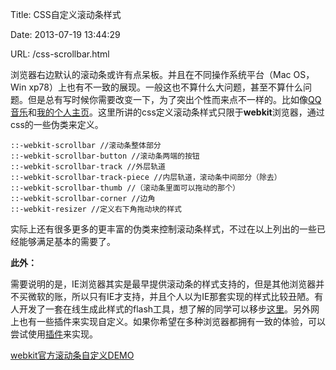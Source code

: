 Title: CSS自定义滚动条样式

Date: 2013-07-19 13:44:29

URL: /css-scrollbar.html

浏览器右边默认的滚动条或许有点呆板。并且在不同操作系统平台（Mac OS，Win xp78）上也有不一致的展现。一般这也不算什么大问题，甚至不算什么问题。但是总有写时候你需要改变一下，为了突出个性而来点不一样的。比如像[QQ音乐](http://y.qq.com/ "QQ音乐")和[我的个人主页](http://huangyang.me "huangyang.me")。这里所讲的css定义滚动条样式只限于**webkit**浏览器，通过css的一些伪类来定义。

    ::-webkit-scrollbar //滚动条整体部分
    ::-webkit-scrollbar-button //滚动条两端的按钮
    ::-webkit-scrollbar-track //外层轨道
    ::-webkit-scrollbar-track-piece //内层轨道，滚动条中间部分（除去）
    ::-webkit-scrollbar-thumb //（滚动条里面可以拖动的那个）
    ::-webkit-scrollbar-corner //边角
    ::-webkit-resizer //定义右下角拖动块的样式

实际上还有很多更多的更丰富的伪类来控制滚动条样式，不过在以上列出的一些已经能够满足基本的需要了。

**此外：**

需要说明的是，IE浏览器其实是最早提供滚动条的样式支持的，但是其他浏览器并不买微软的账，所以只有IE才支持，并且个人以为IE那套实现的样式比较丑陋。有人开发了一套在线生成此样式的flash工具，想了解的同学可以移步[这里](http://www.dengjie.com/temp/scroller.swf)。另外网上也有一些插件来实现自定义。如果你希望在多种浏览器都拥有一致的体验，可以尝试使用[插件](http://www.jqueryrain.com/2012/07/jquery-scrollbar-plugin-examples/ "20 jQuery Scrollbar plugin with examples")来实现。

[webkit官方滚动条自定义DEMO](http://trac.webkit.org/export/41842/trunk/LayoutTests/scrollbars/overflow-scrollbar-combinations.html "webkit官方滚动条自定义DEMO")